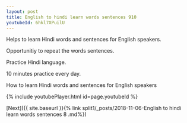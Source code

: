 ```yaml
---
layout: post
title: English to hindi learn words sentences 910 
youtubeId: 6hkl7XPuilU
---
```

 
 
Helps to learn Hindi words and sentences for English speakers.

Opportunitiy to repeat the words sentences. 

Practice Hindi language. 
 
10 minutes practice every day. 
 
How to learn Hindi words and sentences for English speakers 
 
{% include youtubePlayer.html id=page.youtubeId %}
 
 
[Next]({{ site.baseurl }}{% link  split1/_posts/2018-11-06-English to hindi learn words sentences 8 .md%})
 
